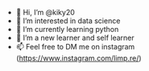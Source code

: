 - 👋 Hi, I’m @kiky20
- 👀 I’m interested in data science
- 🌱 I’m currently learning python
- 💞️ I’m a new learner and self learner
- 📫 Feel free to DM me on instagram (https://www.instagram.com/limp.re/)

<!---
kiky20/kiky20 is a ✨ special ✨ repository because its `README.md` (this file) appears on your GitHub profile.
You can click the Preview link to take a look at your changes.
--->
